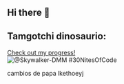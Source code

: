 ## Hi there 👋

<!--
**Skywalker-DMM/Skywalker-DMM** is a ✨ _special_ ✨ repository because its `README.md` (this file) appears on your GitHub profile.

Here are some ideas to get you started:

- 🔭 I’m currently working on ...
- 🌱 I’m currently learning ...
- 👯 I’m looking to collaborate on ...
- 🤔 I’m looking for help with ...
- 💬 Ask me about ...
- 📫 How to reach me: ...
- 😄 Pronouns: ...
- ⚡ Fun fact: ...
-->
 ## Tamgotchi dinosaurio:
  [Check out my progress!](https://www.codedex.io/@Skywalker-DMM/30-nites-of-code)  
  ![@Skywalker-DMM #30NitesOfCode](https://www.codedex.io/api/petStatus?user=Skywalker-DMM)


  cambios de papa lkethoeyj
